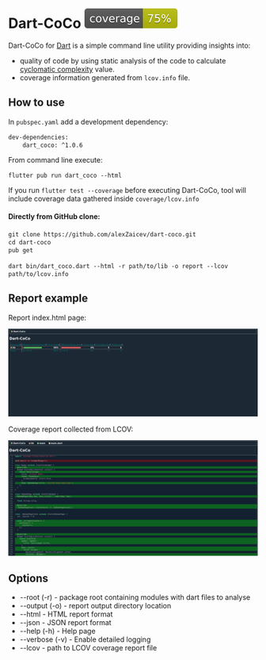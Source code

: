 # Dart-CoCo ![Coverage](https://raw.githubusercontent.com/alexZaicev/dart-coco/master/coverage_badge.svg?sanitize=true)

Dart-CoCo for [Dart](https://www.dartlang.org/) is a simple command line utility providing insights into:
 * quality of code by using static analysis of the code to calculate 
[cyclomatic complexity](https://en.wikipedia.org/wiki/Cyclomatic_complexity) value.
 * coverage information generated from `lcov.info` file.  

## How to use

In `pubspec.yaml` add a development dependency:
```
dev-dependencies:
    dart_coco: ^1.0.6
```

From command line execute:
```
flutter pub run dart_coco --html
```
If you run `flutter test --coverage` before executing Dart-CoCo, tool will include coverage data gathered inside `coverage/lcov.info`

#### Directly from GitHub clone:

```
git clone https://github.com/alexZaicev/dart-coco.git
cd dart-coco
pub get

dart bin/dart_coco.dart --html -r path/to/lib -o report --lcov path/to/lcov.info
```

## Report example

Report index.html page: 

![Index Report Page](doc/index.png)

Coverage report collected from LCOV:

![Coverage Report Page](doc/coverage_report.png)

## Options

 * --root (-r) - package root containing modules with dart files to analyse
 * --output (-o) - report output directory location
 * --html - HTML report format
 * --json - JSON report format
 * --help (-h) - Help page
 * --verbose (-v) - Enable detailed logging
 * --lcov - path to LCOV coverage report file
